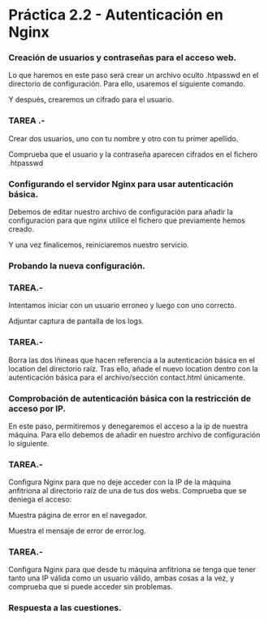 # Práctica 2.2 - Autenticación en Nginx

### Creación de usuarios y contraseñas para el acceso web.

Lo que haremos en este paso será crear un archivo oculto .htpasswd en el directorio de configuración.
Para ello, usaremos el siguiente comando.

Y después, crearemos un cifrado para el usuario.

### TAREA .- 

Crear dos usuarios, uno con tu nombre y otro con tu primer apellido.

Comprueba que el usuario y la contraseña aparecen cifrados en el fichero .htpasswd

### Configurando el servidor Nginx para usar autenticación básica.

Debemos de editar nuestro archivo de configuración para añadir la configuracion para que nginx utilice el fichero que previamente hemos creado.

Y una vez finalicemos, reiniciaremos nuestro servicio.

### Probando la nueva configuración.

### TAREA.-

Intentamos iniciar con un usuario erroneo y luego con uno correcto. 

Adjuntar captura de pantalla de los logs.


### TAREA.- 

Borra las dos lñineas que hacen referencia a la autenticación básica en el location del directorio raíz. Tras ello, añade el nuevo location dentro con la autenticación básica para el archivo/sección contact.html únicamente.

### Comprobación de autenticación básica con la restricción de acceso por IP.

En este paso, permitiremos y denegaremos el acceso a la ip de nuestra máquina. Para ello debemos de añadir en nuestro archivo de configuración
lo siguiente.

### TAREA.-

Configura Nginx para que no deje acceder con la IP de la máquina anfitriona al directorio raíz de una de tus dos webs. Comprueba que se deniega el acceso:

Muestra página de error en el navegador.

Muestra el mensaje de error de error.log.

### TAREA.- 

Configura Nginx para que desde tu máquina anfitriona se tenga que tener tanto una IP válida como un usuario válido, ambas cosas a la vez, y comprueba que si puede acceder sin problemas.


### Respuesta a las cuestiones.